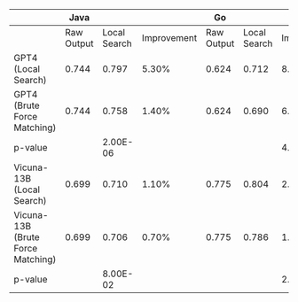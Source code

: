 |                                   | Java       |              |             | Go         |              |             |
| --------------------------------- | ---------- | ------------ | ----------- | ---------- | ------------ | ----------- |
|                                   | Raw Output | Local Search | Improvement | Raw Output | Local Search | Improvement |
| GPT4 (Local Search)               | 0.744      | 0.797        | 5.30%       | 0.624      | 0.712        | 8.80%       |
| GPT4 (Brute Force Matching)       | 0.744      | 0.758        | 1.40%       | 0.624      | 0.690        | 6.60%       |
| p-value                           |            | 2.00E-06     |             |            |              | 4.00E-07    |
| Vicuna-13B (Local Search)         | 0.699      | 0.710        | 1.10%       | 0.775      | 0.804        | 2.90%       |
| Vicuna-13B (Brute Force Matching) | 0.699      | 0.706        | 0.70%       | 0.775      | 0.786        | 1.10%       |
| p-value                           |            | 8.00E-02     |             |            |              | 2.00E-04    |